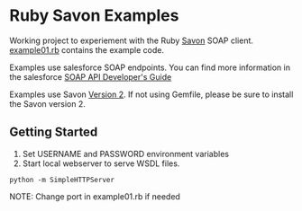 # Ruby Savon Examples

Working project to experiement with the Ruby [Savon](http://savonrb.com/) SOAP client.  [example01.rb](example01.rb) contains the example code.

Examples use salesforce SOAP endpoints.  You can find more information in the salesforce [SOAP API Developer's Guide](http://www.salesforce.com/us/developer/docs/api/index.htm)

Examples use Savon [Version 2](http://savonrb.com/version2/).  If not using Gemfile, please be sure to install the Savon version 2.

## Getting Started 

1. Set USERNAME and PASSWORD environment variables
2. Start local webserver to serve WSDL files.

```
python -m SimpleHTTPServer
```

NOTE: Change port in example01.rb if needed